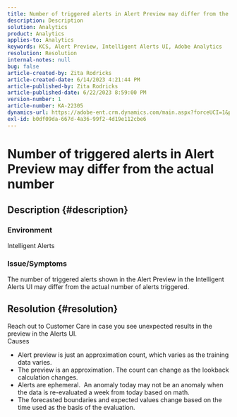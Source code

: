 ```yaml
---
title: Number of triggered alerts in Alert Preview may differ from the actual number
description: Description
solution: Analytics
product: Analytics
applies-to: Analytics
keywords: KCS, Alert Preview, Intelligent Alerts UI, Adobe Analytics
resolution: Resolution
internal-notes: null
bug: false
article-created-by: Zita Rodricks
article-created-date: 6/14/2023 4:21:44 PM
article-published-by: Zita Rodricks
article-published-date: 6/22/2023 8:59:00 PM
version-number: 1
article-number: KA-22305
dynamics-url: https://adobe-ent.crm.dynamics.com/main.aspx?forceUCI=1&pagetype=entityrecord&etn=knowledgearticle&id=76121687-cf0a-ee11-8f6e-6045bd006239
exl-id: b0df09da-667d-4a36-99f2-4d19e112cbe6
---
```

# Number of triggered alerts in Alert Preview may differ from the actual number

## Description {#description}


### Environment

Intelligent Alerts



### <b>Issue/Symptoms</b>

The number of triggered alerts shown in the Alert Preview in the Intelligent Alerts UI may differ from the actual number of alerts triggered.






## Resolution {#resolution}


Reach out to Customer Care in case you see unexpected results in the preview in the Alerts UI.
<br>Causes<br>
- Alert preview is just an approximation count, which varies as the training data varies.
- The preview is an approximation. The count can change as the lookback calculation changes.
- Alerts are ephemeral.  An anomaly today may not be an anomaly when the data is re-evaluated a week from today based on math.
- The forecasted boundaries and expected values change based on the time used as the basis of the evaluation.
